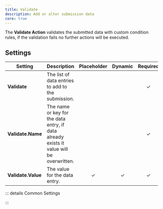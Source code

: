 ```yaml
---
title: Validate
description: Add or alter submission data
core: true
---
```


<!--@include: ./parts/intro.md-->

The **Validate Action** validates the submitted data with custom condition rules, if the validation fails no further actions will be executed.

## Settings

| Setting | Description | Placeholder | Dynamic | Required |
| ------- | ----------- | :---------: | :-----: | :------: |
| **Validate** | The list of data entries to add to the submission.  | | | &#x2713; |
| **Validate.Name** | The name or key for the data entry, if data already exists it value will be overwritten. | | | &#x2713; |
| **Validate.Value** | The value for the data entry. | &#x2713; | &#x2713; | &#x2713; |

::: details Common Settings
<!--@include: ./parts/common-settings.md-->
:::
